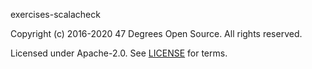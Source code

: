[comment]: <> (Don't edit this file!)
[comment]: <> (It is automatically updated after every release of https://github.com/47degrees/.github)
[comment]: <> (If you want to suggest a change, please open a PR or issue in that repository)

exercises-scalacheck

Copyright (c) 2016-2020 47 Degrees Open Source. All rights reserved.

Licensed under Apache-2.0. See [LICENSE](LICENSE.md) for terms.